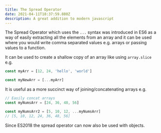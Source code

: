 ```yaml
---
title: The Spread Operator
date: 2021-04-11T18:37:59.880Z
description: A great addition to modern javascript
---
```

The Spread Operator which uses the `...` syntax was introduced in ES6 as a way of easily extracting all the elements from an array and it can be used where you would write comma separated values e.g. arrays or passing values to a function.

It can be used to create a shallow copy of an array like using `array.slice` e.g.

```javascript
const myArr = [12, 24, 'hello', 'world']

const myNewArr = [...myArr]
```

It is useful as a more succinct way of joining/concatenating arrays e.g.

```javascript
// Easily concat arrays
const myNumsArr = [24, 36, 48, 56]

const myNumsArr2 = [5, 10, 12, ...myNumsArr]
// [5, 10, 12, 24, 36, 48, 56]
```

Since ES2018 the spread operator can now also be used with objects. 
